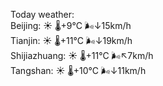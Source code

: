 Today weather:  
Beijing: ☀️   🌡️+9°C 🌬️↓15km/h  
Tianjin: ☀️   🌡️+11°C 🌬️↓19km/h  
Shijiazhuang: ☀️   🌡️+11°C 🌬️↖7km/h  
Tangshan: ☀️   🌡️+10°C 🌬️↓11km/h  
